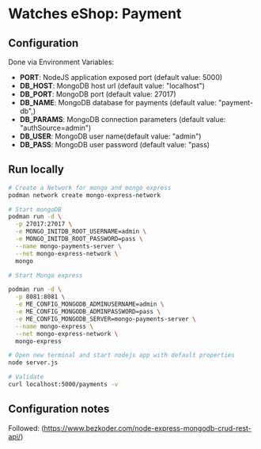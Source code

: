 # Watches eShop: Payment

## Configuration

Done via Environment Variables:

- **PORT**: NodeJS application exposed port (default value: 5000)
- **DB_HOST**: MongoDB host url (default value: "localhost")
- **DB_PORT**: MongoDB port (default value: 27017)
- **DB_NAME**: MongoDB database for payments (default value: "payment-db",)
- **DB_PARAMS**: MongoDB connection parameters (default value: "authSource=admin")
- **DB_USER**: MongoDB user name(default value: "admin")
- **DB_PASS**: MongoDB user password (default value: "pass)

## Run locally

```sh
# Create a Network for mongo and mongo express
podman network create mongo-express-network

# Start mongoDB
podman run -d \
  -p 27017:27017 \
  -e MONGO_INITDB_ROOT_USERNAME=admin \
  -e MONGO_INITDB_ROOT_PASSWORD=pass \
  --name mongo-payments-server \
  --net mongo-express-network \
  mongo

# Start Mongo express

podman run -d \
  -p 8081:8081 \
  -e ME_CONFIG_MONGODB_ADMINUSERNAME=admin \
  -e ME_CONFIG_MONGODB_ADMINPASSWORD=pass \
  -e ME_CONFIG_MONGODB_SERVER=mongo-payments-server \
  --name mongo-express \
  --net mongo-express-network \
  mongo-express

# Open new terminal and start nodejs app with default properties
node server.js

# Validate
curl localhost:5000/payments -v
```


## Configuration notes

Followed: (https://www.bezkoder.com/node-express-mongodb-crud-rest-api/)



